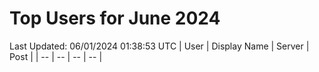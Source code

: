 # Top Users for June 2024
Last Updated: 06/01/2024 01:38:53 UTC
| User | Display Name | Server | Post |
| -- | -- | -- | -- |
